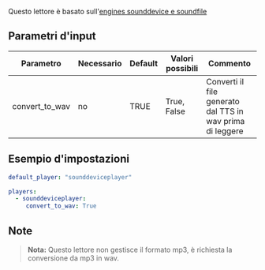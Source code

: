 Questo lettore è basato sull'[engines sounddevice e soundfile](https://pypi.python.org/pypi/sounddevice)

## Parametri d'input

| Parametro      |Necessario| Default |Valori possibili| Commento                                                  |
|----------------|----------|---------|----------------|-----------------------------------------------------------|
| convert_to_wav | no       | TRUE    | True, False    | Converti il ​​file generato dal TTS in wav prima di leggere |


## Esempio d'impostazioni

```yaml
default_player: "sounddeviceplayer"

players:
  - sounddeviceplayer:
     convert_to_wav: True
```

## Note

>**Nota:** Questo lettore non gestisce il formato mp3, è richiesta la conversione da mp3 in wav.

